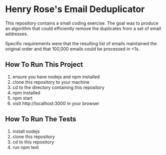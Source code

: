 # Henry Rose's Email Deduplicator

This repository contains a small coding exercise. The goal was to produce an algorithm that could efficiently remove the duplicates from a set of email addresses. 

Specific requirements were that the resulting list of emails maintained the original order and that 100,000 emails could be processed in <1s. 

## How To Run This Project
1. ensure you have nodejs and npm installed
1. clone this repository to your machine
1. cd to the directory containing this repository
1. npm installed
1. npm start
1. visit http://localhost:3000 in your browser

## How To Run The Tests
1. install nodejs
1. clone this repository
1. cd to this repository
1. run npm test 
